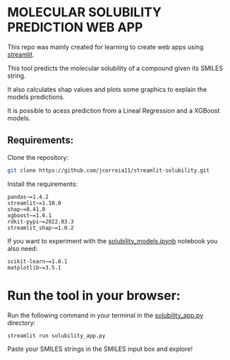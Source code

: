 # MOLECULAR SOLUBILITY PREDICTION WEB APP

This repo was mainly created for learning to create web apps using [streamlit](https://streamlit.io/).

This tool predicts the molecular solubility of a compound given its SMILES string.

It also calculates shap values and plots some graphics to explain the models predictions.

It is possible to acess prediction from a Lineal Regression and a XGBoost models.

## Requirements:

Clone the repository:

```bash
git clone https://github.com/jcorreia11/streamlit-solubility.git
```

Install the requirements:

```text
pandas~=1.4.2
streamlit~=1.10.0
shap~=0.41.0
xgboost~=1.6.1
rdkit-pypi~=2022.03.3
streamlit_shap~=1.0.2
```

If you want to experiment with the [solubility_models.ipynb](solubility_models.ipynb) notebook you also need:
```text
scikit-learn~=1.0.1
matplotlib~=3.5.1
```

# Run the tool in your browser:

Run the following command in your terminal in the [solubility_app.py](solubility_app.py) directory:

```bash
streamlit run solubility_app.py 
```

Paste your SMILES strings in the SMILES input box and explore!
